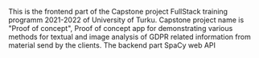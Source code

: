 This is the frontend part of the Capstone project FullStack training programm 2021-2022 of University of Turku.
Capstone project name is "Proof of concept", Proof of concept app for demonstrating various methods for textual and image analysis of GDPR related
information from material send by the clients.
The backend part
SpaCy web API
